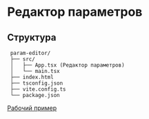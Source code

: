 # Редактор параметров 

## Структура

 ```
  param-editor/
  ├── src/
  │   ├── App.tsx (Редактор параметров)
  │   └── main.tsx
  ├── index.html
  ├── tsconfig.json
  ├── vite.config.ts
  └── package.json

 ```
 
[Рабочий пример](https://selsup-eta.vercel.app/)

